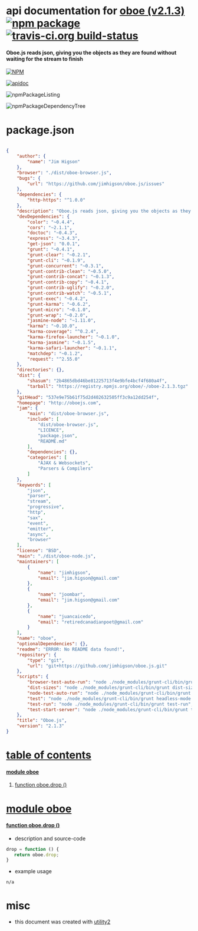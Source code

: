 # api documentation for  [oboe (v2.1.3)](http://oboejs.com)  [![npm package](https://img.shields.io/npm/v/npmdoc-oboe.svg?style=flat-square)](https://www.npmjs.org/package/npmdoc-oboe) [![travis-ci.org build-status](https://api.travis-ci.org/npmdoc/node-npmdoc-oboe.svg)](https://travis-ci.org/npmdoc/node-npmdoc-oboe)
#### Oboe.js reads json, giving you the objects as they are found without waiting for the stream to finish

[![NPM](https://nodei.co/npm/oboe.png?downloads=true)](https://www.npmjs.com/package/oboe)

[![apidoc](https://npmdoc.github.io/node-npmdoc-oboe/build/screenCapture.buildNpmdoc.browser._2Fhome_2Ftravis_2Fbuild_2Fnpmdoc_2Fnode-npmdoc-oboe_2Ftmp_2Fbuild_2Fapidoc.html.png)](https://npmdoc.github.io/node-npmdoc-oboe/build/apidoc.html)

![npmPackageListing](https://npmdoc.github.io/node-npmdoc-oboe/build/screenCapture.npmPackageListing.svg)

![npmPackageDependencyTree](https://npmdoc.github.io/node-npmdoc-oboe/build/screenCapture.npmPackageDependencyTree.svg)



# package.json

```json

{
    "author": {
        "name": "Jim Higson"
    },
    "browser": "./dist/oboe-browser.js",
    "bugs": {
        "url": "https://github.com/jimhigson/oboe.js/issues"
    },
    "dependencies": {
        "http-https": "^1.0.0"
    },
    "description": "Oboe.js reads json, giving you the objects as they are found without waiting for the stream to finish",
    "devDependencies": {
        "color": "~0.4.4",
        "cors": "~2.1.1",
        "doctoc": "~0.4.3",
        "express": "~3.4.3",
        "get-json": "0.0.1",
        "grunt": "~0.4.1",
        "grunt-clear": "~0.2.1",
        "grunt-cli": "~0.1.9",
        "grunt-concurrent": "~0.3.1",
        "grunt-contrib-clean": "~0.5.0",
        "grunt-contrib-concat": "~0.1.3",
        "grunt-contrib-copy": "~0.4.1",
        "grunt-contrib-uglify": "~0.2.0",
        "grunt-contrib-watch": "~0.5.1",
        "grunt-exec": "~0.4.2",
        "grunt-karma": "~0.6.2",
        "grunt-micro": "~0.1.0",
        "grunt-wrap": "~0.2.0",
        "jasmine-node": "~1.11.0",
        "karma": "~0.10.0",
        "karma-coverage": "^0.2.4",
        "karma-firefox-launcher": "~0.1.0",
        "karma-jasmine": "~0.1.5",
        "karma-safari-launcher": "~0.1.1",
        "matchdep": "~0.1.2",
        "request": "^2.55.0"
    },
    "directories": {},
    "dist": {
        "shasum": "2b4865dbd46be81225713f4e9bfe4bcf4f680a4f",
        "tarball": "https://registry.npmjs.org/oboe/-/oboe-2.1.3.tgz"
    },
    "gitHead": "537e9e75b61f75d2d402632505ff3c9a12dd254f",
    "homepage": "http://oboejs.com",
    "jam": {
        "main": "dist/oboe-browser.js",
        "include": [
            "dist/oboe-browser.js",
            "LICENCE",
            "package.json",
            "README.md"
        ],
        "dependencies": {},
        "categories": [
            "AJAX & Websockets",
            "Parsers & Compilers"
        ]
    },
    "keywords": [
        "json",
        "parser",
        "stream",
        "progressive",
        "http",
        "sax",
        "event",
        "emitter",
        "async",
        "browser"
    ],
    "license": "BSD",
    "main": "./dist/oboe-node.js",
    "maintainers": [
        {
            "name": "jimhigson",
            "email": "jim.higson@gmail.com"
        },
        {
            "name": "joombar",
            "email": "jim.higson@gmail.com"
        },
        {
            "name": "juancaicedo",
            "email": "retiredcanadianpoet@gmail.com"
        }
    ],
    "name": "oboe",
    "optionalDependencies": {},
    "readme": "ERROR: No README data found!",
    "repository": {
        "type": "git",
        "url": "git+https://github.com/jimhigson/oboe.js.git"
    },
    "scripts": {
        "browser-test-auto-run": "node ./node_modules/grunt-cli/bin/grunt test-auto-run",
        "dist-sizes": "node ./node_modules/grunt-cli/bin/grunt dist-sizes",
        "node-test-auto-run": "node ./node_modules/grunt-cli/bin/grunt node-test-auto-run",
        "test": "node ./node_modules/grunt-cli/bin/grunt headless-mode default",
        "test-run": "node ./node_modules/grunt-cli/bin/grunt test-run",
        "test-start-server": "node ./node_modules/grunt-cli/bin/grunt test-start-server"
    },
    "title": "Oboe.js",
    "version": "2.1.3"
}
```



# <a name="apidoc.tableOfContents"></a>[table of contents](#apidoc.tableOfContents)

#### [module oboe](#apidoc.module.oboe)
1.  [function <span class="apidocSignatureSpan">oboe.</span>drop ()](#apidoc.element.oboe.drop)



# <a name="apidoc.module.oboe"></a>[module oboe](#apidoc.module.oboe)

#### <a name="apidoc.element.oboe.drop"></a>[function <span class="apidocSignatureSpan">oboe.</span>drop ()](#apidoc.element.oboe.drop)
- description and source-code
```javascript
drop = function () {
   return oboe.drop;
}
```
- example usage
```shell
n/a
```



# misc
- this document was created with [utility2](https://github.com/kaizhu256/node-utility2)
